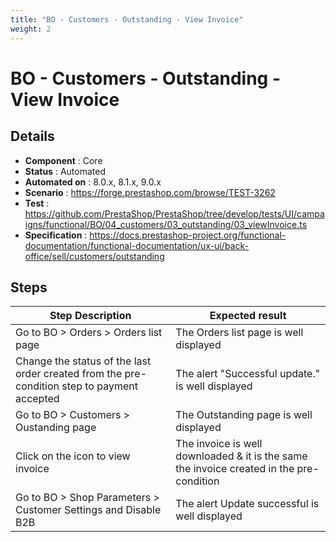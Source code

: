 ```yaml
---
title: "BO - Customers - Outstanding - View Invoice"
weight: 2
---
```


# BO - Customers - Outstanding - View Invoice
## Details
* **Component** : Core
* **Status** : Automated
* **Automated on** : 8.0.x, 8.1.x, 9.0.x
* **Scenario** : https://forge.prestashop.com/browse/TEST-3262
* **Test** : https://github.com/PrestaShop/PrestaShop/tree/develop/tests/UI/campaigns/functional/BO/04_customers/03_outstanding/03_viewInvoice.ts
* **Specification** : https://docs.prestashop-project.org/functional-documentation/functional-documentation/ux-ui/back-office/sell/customers/outstanding

## Steps
| Step Description | Expected result |
| ----- | ----- |
| Go to BO > Orders > Orders list page | The Orders list page is well displayed |
| Change the status of the last order created from the pre-condition step to payment accepted | The alert "Successful update." is well displayed |
| Go to BO > Customers > Oustanding page | The Outstanding page is well displayed |
| Click on the icon to view invoice | The invoice is well downloaded & it is the same the invoice created in the pre-condition |
| Go to BO > Shop Parameters > Customer Settings and Disable B2B | The alert Update successful is well displayed |

